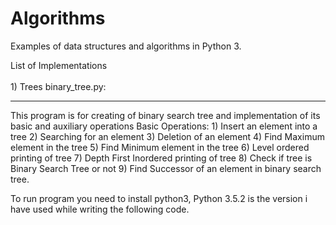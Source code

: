 # Algorithms
Examples of data structures and algorithms in Python 3.


List of Implementations <br>
<br>
    1) Trees
        binary_tree.py:
        <hr>
        This program is for creating of binary search tree and implementation of its basic and auxiliary operations
        Basic Operations:
        1) Insert an element into a tree
        2) Searching for an element
        3) Deletion of an element
        4) Find Maximum element in the tree
        5) Find Minimum element in the tree
        6) Level ordered printing of tree
        7) Depth First Inordered printing of tree
        8) Check if tree is Binary Search Tree or not
        9) Find Successor of an element in binary search tree.
        
To run program you need to install python3, Python 3.5.2 is the version i have used while writing the following code.
